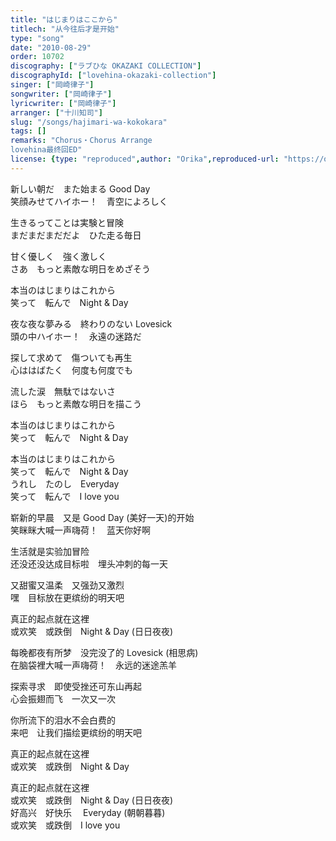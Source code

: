```yaml
---
title: "はじまりはここから"
titlech: "从今往后才是开始"
type: "song"
date: "2010-08-29"
order: 10702
discography: ["ラブひな OKAZAKI COLLECTION"]
discographyId: ["lovehina-okazaki-collection"]
singer: ["岡崎律子"]
songwriter: ["岡崎律子"]
lyricwriter: ["岡崎律子"]
arranger: ["十川知司"]
slug: "/songs/hajimari-wa-kokokara"
tags: []
remarks: "Chorus・Chorus Arrange
lovehina最终回ED"
license: {type: "reproduced",author: "Orika",reproduced-url: "https://orikamushi.netlify.app/",reproduced-website: "織歌蟲網站"}
---
```


新しい朝だ　また始まる Good Day   
笑顔みせてハイホー！　青空によろしく   
  
生きるってことは実験と冒険   
まだまだまだだよ　ひた走る毎日   
  
甘く優しく　強く激しく   
さあ　もっと素敵な明日をめざそう   
  
本当のはじまりはこれから   
笑って　転んで　Night & Day   
  
夜な夜な夢みる　終わりのない Lovesick   
頭の中ハイホー！　永遠の迷路だ   
  
探して求めて　傷ついても再生   
心ははばたく　何度も何度でも   
  
流した涙　無駄ではないさ   
ほら　もっと素敵な明日を描こう   
  
本当のはじまりはこれから   
笑って　転んで　Night & Day   
  
本当のはじまりはこれから   
笑って　転んで　Night & Day   
うれし　たのし　Everyday   
笑って　転んで　I love you  

<!-- 翻译 -->

崭新的早晨　又是 Good Day (美好一天)的开始   
笑眯眯大喊一声嗨荷！　蓝天你好啊   
  
生活就是实验加冒险   
还没还没达成目标啦　埋头冲刺的每一天   
  
又甜蜜又温柔　又强劲又激烈   
嘿　目标放在更缤纷的明天吧   
  
真正的起点就在这裡   
或欢笑　或跌倒　Night & Day (日日夜夜)   
  
每晚都夜有所梦　没完没了的 Lovesick (相思病)   
在脑袋裡大喊一声嗨荷！　永远的迷途羔羊   
  
探索寻求　即使受挫还可东山再起   
心会振翅而飞　一次又一次   
  
你所流下的泪水不会白费的   
来吧　让我们描绘更缤纷的明天吧   
  
真正的起点就在这裡   
或欢笑　或跌倒　Night & Day   
  
真正的起点就在这裡   
或欢笑　或跌倒　Night & Day (日日夜夜)   
好高兴　好快乐　 Everyday (朝朝暮暮)   
或欢笑　或跌倒　I love you

